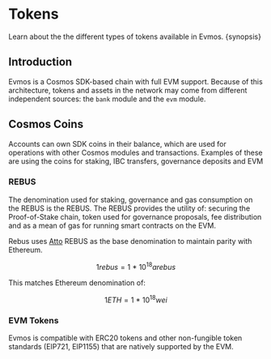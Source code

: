 <!--
order: 5
-->

# Tokens

Learn about the the different types of tokens available in Evmos. {synopsis}

## Introduction

Evmos is a Cosmos SDK-based chain with full EVM support. Because of this architecture, tokens and assets in the network may come from different independent sources: the `bank` module and the `evm` module.

## Cosmos Coins

Accounts can own SDK coins in their balance, which are used for operations with other Cosmos modules and transactions. Examples of these are using the coins for staking, IBC transfers, governance deposits and EVM  

### REBUS

The denomination used for staking, governance and gas consumption on the REBUS is the REBUS. The REBUS provides the utility of: securing the Proof-of-Stake chain, token used for governance proposals, fee distribution and as a mean of gas for running smart contracts on the EVM.

Rebus uses [Atto](https://en.wikipedia.org/wiki/Atto-) REBUS as the base denomination to maintain parity with Ethereum.

$$1 rebus = 1 ~ * ~ 10^{18} arebus$$

This matches Ethereum denomination of:

$$1 ETH = 1 ~ * ~ 10^{18} wei$$

### EVM Tokens

Evmos is compatible with ERC20 tokens and other non-fungible token standards (EIP721, EIP1155)
that are natively supported by the EVM.
